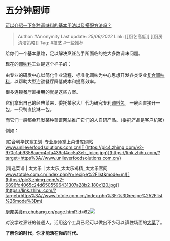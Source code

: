 # 五分钟厨师
[可以介绍一下各种调味料的基本用法以及搭配方法吗？](https://www.zhihu.com/question/27726885/answer/1042698063)

> Author: #Anonymity 
> Last update: *25/06/2022* 
> Link: [[厨艺高低]] [[厨房清洁策略]] 
> Tag: #技艺 #一些推荐 

给你们一个基本思路，足以解决烹饪苦手所面临的绝大多数调味问题。

现在的[调味料](https://www.zhihu.com/search?q=%E8%B0%83%E5%91%B3%E6%96%99&search_source=Entity&hybrid_search_source=Entity&hybrid_search_extra=%7B%22sourceType%22%3A%22answer%22%2C%22sourceId%22%3A1042698063%7D)工业是这个样子的：

由专业的研发中心以简化作业流程、标准化调味为中心思想开发各类专业[复合调味料](https://www.zhihu.com/search?q=%E5%A4%8D%E5%90%88%E8%B0%83%E5%91%B3%E6%96%99&search_source=Entity&hybrid_search_source=Entity&hybrid_search_extra=%7B%22sourceType%22%3A%22answer%22%2C%22sourceId%22%3A1042698063%7D)，以帮助大型连锁餐厅降低成本和提高效率。

很多连锁餐厅直接用的就是这些方案。

它们拿出自己的经典菜来，委托某家大厂代为研究专利[调料包](https://www.zhihu.com/search?q=%E8%B0%83%E6%96%99%E5%8C%85&search_source=Entity&hybrid_search_source=Entity&hybrid_search_extra=%7B%22sourceType%22%3A%22answer%22%2C%22sourceId%22%3A1042698063%7D)。一碗面直接开一包，一只鸭直接淋一包。

而它们一般都会开发某种菜谱网站推广它们的人自研产品。（委托产品是客户机密）

例如：

[联合利华饮食策划-专业厨师掌上菜谱库网站​www.unileverfoodsolutions.com.cn/![](https://pic4.zhimg.com/v2-970c1ab9358aaec4cfa439cf4cc5a3eb_ipico.jpg)](https://link.zhihu.com/?target=https%3A//www.unileverfoodsolutions.com.cn/)

  

[精选菜谱 | 太太乐 | 太太乐_太太乐鸡精_太太乐官网​www.totole.com.cn/index.php?r=recipe%2Flist&mode=m![](https://pic3.zhimg.com/v2-6896fd4065c24d6505596431307a28b2_180x120.jpg)](https://link.zhihu.com/?target=https%3A//www.totole.com.cn/index.php%3Fr%3Drecipe%252Flist%26mode%3Dm)

  

[厨邦美食​m.chubang.cn/page.html?id=62![](https://pic2.zhimg.com/v2-b367baaa28ad4bf3bcf1eb5e81f6be91_180x120.jpg)](https://link.zhihu.com/?target=http%3A//m.chubang.cn/page.html%3Fid%3D62)

  

对没学过烹饪的普通人，活用这个工具已经可以做出不少可以镇住场面的[大菜](https://www.zhihu.com/search?q=%E5%A4%A7%E8%8F%9C&search_source=Entity&hybrid_search_source=Entity&hybrid_search_extra=%7B%22sourceType%22%3A%22answer%22%2C%22sourceId%22%3A1042698063%7D)了。

**了解你的时代，你才能活在你的时代。**

  
